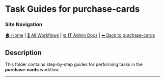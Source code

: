 # Task Guides for purchase-cards

### Site Navigation
[🏠 Home](../../../README.md) | [📂 All Workflows](../../users.md) | [⚙ IT Admin Docs](../../../it-admins/README.md) | [⬅ Back to purchase-cards](../README.md)

## Description
This folder contains step-by-step guides for performing tasks in the **purchase-cards** workflow.

---